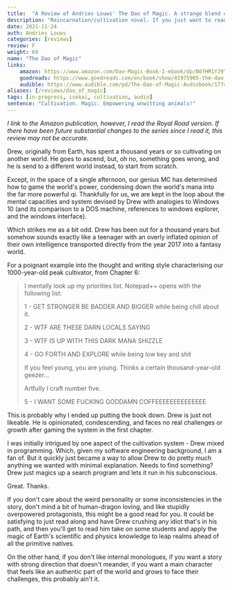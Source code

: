 ```yaml
---
title:  "A Review of Andries Louws' The Dao of Magic. A strange blend of pop references and ridiculously overpowered protagonists"
description: "Reincarnation/cultivation novel. If you just want to read an incredibly overpowered protagonist and don't mind them sounding like a teenager off /r/iamverysmart, go for it..."
date: 2021-11-24
auth: Andries Louws
categories: [reviews]
review: F
weight: 69
name: "The Dao of Magic"
links:
    amazon: https://www.amazon.com/Dao-Magic-Book-I-ebook/dp/B07HM1YJ9Y
    goodreads: https://www.goodreads.com/en/book/show/41975905-the-dao-of-magic-1
    audible: https://www.audible.com/pd/The-Dao-of-Magic-Audiobook/1774240173
aliases: [/reviews/dao_of_magic]
tags: [in-progress, isekai, cultivation, audio]
sentence: "Cultivation. Magic. Empowering unwitting animals!"
---
```


*I link to the Amazon publication, however, I read the Royal Road version. If there have been future substantial changes to the series since I read it, this review may not be accurate.*

Drew, originally from Earth, has spent a thousand years or so cultivating on another world. He goes to ascend, but, oh no, something goes wrong, and he is send to a different world instead, to start from scratch.

Except, in the space of a single afternoon, our genius MC has determined how to game the world's power, condensing down the world's mana into the far more powerful qi. Thankfully for us, we are kept in the loop about the mental capacities and system devised by Drew with analogies to Windows 10 (and its comparison to a DOS machine, references to windows explorer, and the windows interface).

Which strikes me as a bit odd. Drew has been out for a thousand years but somehow sounds exactly like a teenager with an overly inflated opinion of their own intelligence transported directly from the year 2017 into a fantasy world. 

For a poignant example into the thought and writing style characterising our 1000-year-old peak cultivator, from Chapter 6:

> I mentally look up my priorities list. Notepad++ opens with the following list:
>
> 1 - GET STRONGER BE BADDER AND BIGGER while being chill about it.
>
> 2 - WTF ARE THESE DARN LOCALS SAYING
> 
> 3 - WTF IS UP WITH THIS DARK MANA SHIZZLE
> 
> 4 - GO FORTH AND EXPLORE while being low key and shit
>
> If you feel young, you are young. Thinks a certain thousand-year-old geezer...
> 
> Artfully I craft number five.
>
> 5 - I WANT SOME FUCKING GODDAMN COFFEEEEEEEEEEEEEE


This is probably why I ended up putting the book down. Drew is just not likeable. He is opinionated, condescending, and faces no real challenges or growth after gaming the system in the first chapter. 

I was initially intrigued by one aspect of the cultivation system - Drew mixed in programming. Which, given my software engineering background, I am a fan of. But it quickly just became a way to allow Drew to do pretty much anything we wanted with minimal explanation. Needs to find something? Drew just magics up a search program and lets it run in his subconscious.

Great. Thanks.

If you don't care about the weird personality or some inconsistencies in the story, don't mind a bit of human-dragon loving, and like stupidly overpowered protagonists, this might be a good read for you. It could be satisfying to just read along and have Drew crushing any idiot that's in his path, and then you'll get to read him take on some students and apply the magic of Earth's scientific and physics knowledge to leap realms ahead of all the primitive natives. 

On the other hand, if you don't like internal monologues, if you want a story with strong direction that doesn't meander, if you want a main character that feels like an authentic part of the world and grows to face their challenges, this probably ain't it.
